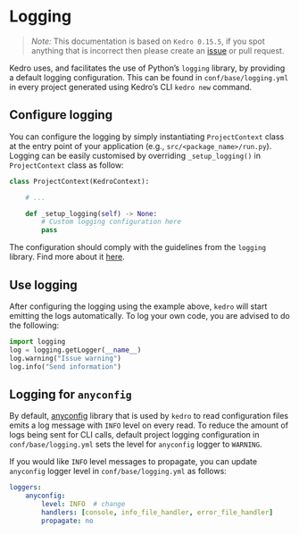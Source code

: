 # Logging

> *Note:* This documentation is based on `Kedro 0.15.5`, if you spot anything that is incorrect then please create an [issue](https://github.com/quantumblacklabs/kedro/issues) or pull request.

Kedro uses, and facilitates the use of Python’s `logging` library, by providing a default logging configuration. This can be found in `conf/base/logging.yml` in every project generated using Kedro’s CLI `kedro new` command.

## Configure logging

You can configure the logging by simply instantiating `ProjectContext` class at the entry point of your application (e.g., `src/<package_name>/run.py`). Logging can be easily customised by overriding `_setup_logging()` in `ProjectContext` class as follow:

```python
class ProjectContext(KedroContext):

    # ...

    def _setup_logging(self) -> None:
        # Custom logging configuration here
        pass
```

The configuration should comply with the guidelines from the `logging` library. Find more about it [here](https://docs.python.org/3/library/logging.html).

## Use logging

After configuring the logging using the example above, `kedro` will start emitting the logs automatically. To log your own code, you are advised to do the following:

```python
import logging
log = logging.getLogger(__name__)
log.warning("Issue warning")
log.info("Send information")
```

## Logging for `anyconfig`

By default, [anyconfig](https://github.com/ssato/python-anyconfig) library that is used by `kedro` to read configuration files emits a log message with `INFO` level on every read. To reduce the amount of logs being sent for CLI calls, default project logging configuration in `conf/base/logging.yml` sets the level for `anyconfig` logger to `WARNING`.

If you would like `INFO` level messages to propagate, you can update `anyconfig` logger level in `conf/base/logging.yml` as follows:

```yaml
loggers:
    anyconfig:
        level: INFO  # change
        handlers: [console, info_file_handler, error_file_handler]
        propagate: no
```
